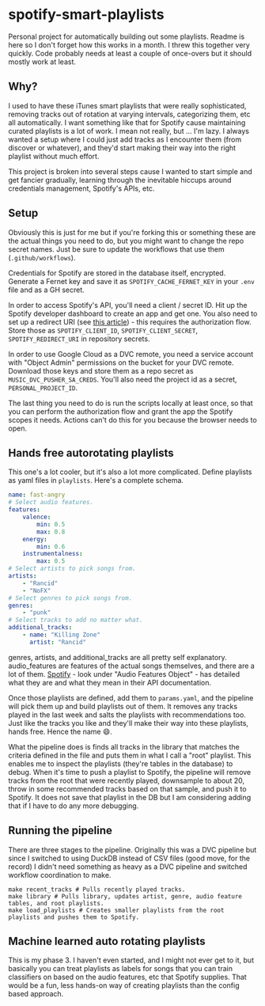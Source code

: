 # spotify-smart-playlists
Personal project for automatically building out some playlists.
Readme is here so I don't forget how this works in a month.
I threw this together very quickly.
Code probably needs at least a couple of once-overs but it should mostly work at least.

## Why?
I used to have these iTunes smart playlists that were really sophisticated, removing tracks out of rotation at varying intervals, categorizing them, etc all automatically.
I want something like that for Spotify cause maintaining curated playlists is a lot of work.
I mean not really, but ... I'm lazy.
I always wanted a setup where I could just add tracks as I encounter them (from discover or whatever), and they'd start making their way into the right playlist without much effort.

This project is broken into several steps cause I wanted to start simple and get fancier gradually, learning through the inevitable hiccups around credentials management, Spotify's APIs, etc.

## Setup

Obviously this is just for me but if you're forking this or something these are the actual things you need to do, but you might want to change the repo secret names.
Just be sure to update the workflows that use them (`.github/workflows`).

Credentials for Spotify are stored in the database itself, encrypted.
Generate a Fernet key and save it as `SPOTIFY_CACHE_FERNET_KEY` in your `.env` file and as a GH secret.

In order to access Spotify's API, you'll need a client / secret ID.
Hit up the Spotify developer dashboard to create an app and get one.
You also need to set up a redirect URI (see [this article](https://spotipy.readthedocs.io/en/2.17.1/#authorization-code-flow)) - this requires the authorization flow.
Store those as `SPOTIFY_CLIENT_ID`, `SPOTIFY_CLIENT_SECRET`, `SPOTIFY_REDIRECT_URI` in repository secrets.

In order to use Google Cloud as a DVC remote, you need a service account with "Object Admin" permissions on the bucket for your DVC remote.
Download those keys and store them as a repo secret as `MUSIC_DVC_PUSHER_SA_CREDS`.
You'll also need the project id as a secret, `PERSONAL_PROJECT_ID`.

The last thing you need to do is run the scripts locally at least once, so that you can perform the authorization flow and grant the app the Spotify scopes it needs.
Actions can't do this for you because the browser needs to open.

## Hands free autorotating playlists

This one's a lot cooler, but it's also a lot more complicated.
Define playlists as yaml files in `playlists`.
Here's a complete schema.

```yaml
name: fast-angry
# Select audio features.
features:
    valence:
        min: 0.5
        max: 0.8
    energy:
        min: 0.6
    instrumentalness:
        max: 0.5	
# Select artists to pick songs from.
artists:
    - "Rancid"
    - "NoFX"
# Select genres to pick songs from.
genres:
    - "punk"
# Select tracks to add no matter what.
additional_tracks:
    - name: "Killing Zone"
      artist: "Rancid"
```

genres, artists, and additional_tracks are all pretty self explanatory.
audio_features are features of the actual songs themselves, and there are a lot of them.
[Spotify](https://developer.spotify.com/documentation/web-api/reference/#objects-index) - look under "Audio Features Object" - has detailed what they are and what they mean in their API documentation.

Once those playlists are defined, add them to `params.yaml`, and the pipeline will pick them up and build playlists out of them.
It removes any tracks played in the last week and salts the playlists with recommendations too.
Just like the tracks you like and they'll make their way into these playlists, hands free.
Hence the name 😄.

What the pipeline does is finds all tracks in the library that matches the criteria defined in the file and puts them in what I call a "root" playlist.
This enables me to inspect the playlists (they're tables in the database) to debug.
When it's time to push a playlist to Spotify, the pipeline will remove tracks from the root that were recently played, downsample to about 20, throw in some recommended tracks based on that sample, and push it to Spotify.
It does not save that playlist in the DB but I am considering adding that if I have to do any more debugging.

## Running the pipeline

There are three stages to the pipeline.
Originally this was a DVC pipeline but since I switched to using DuckDB instead of CSV files (good move, for the record) I didn't need something as heavy as a DVC pipeline and switched workflow coordination to make.

```
make recent_tracks # Pulls recently played tracks.
make library # Pulls library, updates artist, genre, audio feature tables, and root playlists.
make load_playlists # Creates smaller playlists from the root playlists and pushes them to Spotify.
```

## Machine learned auto rotating playlists

This is my phase 3.
I haven't even started, and I might not ever get to it, but basically you can treat playlists as labels for songs that you can train classifiers on based on the audio features, etc that Spotify supplies.
That would be a fun, less hands-on way of creating playlists than the config based approach.

